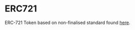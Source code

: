 # ERC721
ERC-721 Token based on non-finalised standard found [here](https://github.com/ethereum/EIPs/blob/master/EIPS/eip-721.md).
